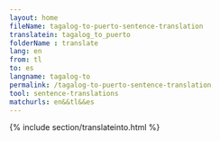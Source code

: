 ```yaml
---
layout: home
fileName: tagalog-to-puerto-sentence-translation
translatein: tagalog_to_puerto
folderName : translate
lang: en
from: tl
to: es
langname: tagalog-to
permalink: /tagalog-to-puerto-sentence-translation
tool: sentence-translations
matchurls: en&&tl&&es
---
```

{% include section/translateinto.html %}
